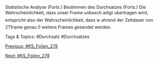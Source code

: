 Statistische Analyse (Forts.)
Bestimmen des Durchsatzes (Forts.)
Die Wahrscheinlichkeit, dass unser Frame unbesch adigt ubertragen wird,
entspricht also der Wahrscheinlichkeit, dass w ahrend der Zeitdauer von
2Tframe genau 0 weitere Frames gesendet werden.

   Tags & Topics:
   #Durchsatz
   #Durchsatzes

[Previous: #KS_Folien_278](KS_Folien_278.md)

[Next: #KS_Folien_278](KS_Folien_278.md)
